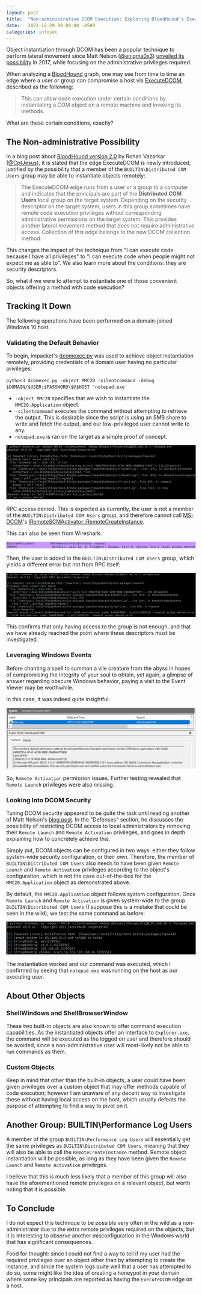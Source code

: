 ```yaml
---
layout: post
title:  "Non-administrative DCOM Execution: Exploring BloodHound's ExecuteDCOM"
date:   2021-12-29 00:00:00 -0500
categories: infosec
---
```

Object instantiation through DCOM has been a popular technique to perform lateral movement since Matt Nelson ([@enigma0x3](https://twitter.com/enigma0x3)) [unveiled its possibility](https://enigma0x3.net/2017/01/05/lateral-movement-using-the-mmc20-application-com-object/) in 2017, while focusing on the administrative privileges required.

When analyzing a [BloodHound](https://github.com/BloodHoundAD/BloodHound/) graph, one may see from time to time an edge where a user or group can compromise a host via [ExecuteDCOM](https://bloodhound.readthedocs.io/en/latest/data-analysis/edges.html#executedcom), described as the following:

> This can allow code execution under certain conditions by instantiating a COM object on a remote machine and invoking its methods.

What are these certain conditions, exactly?

## The Non-administrative Possibility
In a blog post about [BloodHound version 2.0](https://blog.cptjesus.com/posts/bloodhound20) by Rohan Vazarkar ([@CptJesus](https://twitter.com/cptjesus)), it is stated that the edge ExecuteDCOM is newly introduced, justified by the possibility that a member of the `BUILTIN\Distributed COM Users` group may be able to instantiate objects remotely:

> The ExecuteDCOM edge runs from a user or a group to a computer and indicates that the principals are part of the **Distributed COM Users** local group on the target system. Depending on the security descriptor on the target system, users in this group sometimes have remote code execution privileges without corresponding administrative permissions on the target system. This provides another lateral movement method that does not require administrative access. Collection of this edge belongs to the new DCOM collection method.

This changes the impact of the technique from "I can execute code because I have all privileges" to "I can execute code when people might not expect me as able to". We also learn more about the conditions: they are security descriptors.

So, what if we were to attempt to instantiate one of those convenient objects offering a method with code execution?

## Tracking It Down
The following operations have been performed on a domain-joined Windows 10 host.

### Validating the Default Behavior
To begin, impacket's [dcomexec.py](https://github.com/SecureAuthCorp/impacket/blob/master/examples/dcomexec.py) was used to achieve object instantiation remotely, providing credentials of a domain user having no particular privileges:

`python3 dcomexec.py -object MMC20 -silentcommand -debug $DOMAIN/$USER:$PASSWORD\$@$HOST 'notepad.exe'`

* `-object MMC20` specifies that we wish to instantiate the `MMC20.Application` object.
* `-silentcommand` executes the command without attempting to retrieve the output. This is desirable since the script is using an SMB share to write and fetch the output, and our low-privileged user cannot write to any.
* `notepad.exe` is ran on the target as a simple proof of concept.

<img src="/assets/img/dcom-without-admin/dcomexec-rpc-denied.png"/>

RPC access denied. This is expected as currently, the user is not a member of the `BUILTIN\Distributed COM Users` group, and therefore cannot call [MS-DCOM](https://docs.microsoft.com/en-us/openspecs/windows_protocols/ms-dcom/4a893f3d-bd29-48cd-9f43-d9777a4415b0)'s [IRemoteSCMActivator::RemoteCreateInstance](https://docs.microsoft.com/en-us/openspecs/windows_protocols/ms-dcom/64af4c57-5466-4fdf-9761-753ea926a494).

This can also be seen from Wireshark:

<img src="/assets/img/dcom-without-admin/wireshark-rpc-denied.png"/>

Then, the user is added to the `BUILTIN\Distributed COM Users` group, which yields a different error but not from RPC itself:

<img src="/assets/img/dcom-without-admin/dcomexec-dcom-sessionerror.png"/>

This confirms that only having access to the group is not enough, and that we have already reached the point where these descriptors must be investigated.

### Leveraging Windows Events
Before chanting a spell to summon a vile creature from the abyss in hopes of compromising the integrity of your soul to obtain, yet again, a glimpse of answer regarding obscure Windows behavior, paying a visit to the Event Viewer may be worthwhile.

In this case, it was indeed quite insightful:

<img src="/assets/img/dcom-without-admin/windows-event-dcom-error.png"/>

So, `Remote Activation` permission issues. Further testing revealed that `Remote Launch` privileges were also missing.

### Looking Into DCOM Security
Tuning DCOM security appeared to be quite the task until reading another of Matt Nelson's [blog post](https://enigma0x3.net/2017/01/23/lateral-movement-via-dcom-round-2/). In the "Defenses" section, he discusses the possibility of restricting DCOM access to local administrators by removing their `Remote Launch` and `Remote Activation` privileges, and goes in depth explaining how to concretely achieve this.

Simply put, DCOM objects can be configured in two ways: either they follow system-wide security configuration, or their own. Therefore, the member of `BUILTIN\Distributed COM Users` also needs to have been given `Remote Launch` and `Remote Activation` privileges according to the object's configuration, which is not the case out-of-the-box for the `MMC20.Application` object as demonstrated above.

By default, the `MMC20.Application` object follows system configuration. Once `Remote Launch` and `Remote Activation` is given system-wide to the group `BUILTIN\Distributed COM Users` (I suppose this is a mistake that could be seen in the wild), we test the same command as before:

<img src="/assets/img/dcom-without-admin/dcomexec-successful.png"/>

The instantiation worked and our command was executed, which I confirmed by seeing that `notepad.exe` was running on the host as our executing user.

## About Other Objects
### ShellWindows and ShellBrowserWindow
These two built-in objects are also known to offer command execution capabilities. As the instantiated objects offer an interface to `Explorer.exe`, the command will be executed as the logged on user and therefore should be avoided, since a non-administrative user will most-likely not be able to run commands as them.

### Custom Objects
Keep in mind that other than the built-in objects, a user could have been given privileges over a custom object that may offer methods capable of code execution; however I am unaware of any decent way to investigate these without having local access on the host, which usually defeats the purpose of attempting to find a way to pivot on it.

## Another Group: BUILTIN\Performance Log Users
A member of the group `BUILTIN\Performance Log Users` will essentially get the same privileges as `BUILTIN\Distributed COM Users`, meaning that they will also be able to call the `RemoteCreateInstance` method. Remote object instantiation will be possible, as long as they have been given the `Remote Launch` and `Remote Activation` privileges.

I believe that this is much less likely that a member of this group will also have the aforementioned remote privileges on a relevant object, but worth noting that it is possible.

## To Conclude
I do not expect this technique to be possible very often in the wild as a non-administrator due to the extra remote privileges required on the objects, but it is interesting to observe another misconfiguration in the Windows world that has significant consequences.

Food for thought: since I could not find a way to tell if my user had the required privileges over an object other than by attempting to create the instance, and since the system logs quite well that a user has attempted to do so, some might like the idea of creating a honeypot in your domain where some key principals are reported as having the `ExecuteDCOM` edge on a host.

